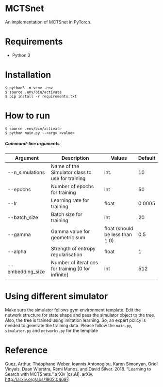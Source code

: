 # MCTSnet
An implementation of MCTSnet in PyTorch.

# Requirements
* Python 3

# Installation
```shell
$ python3 -m venv .env
$ source .env/bin/activate
$ pip install -r requirements.txt
```

# How to run
```shell
$ source .env/bin/activate
$ python main.py --<arg> <value>
```

##### Command-line arguments

| Argument         | Description                                                   | Values                          | Default         |
|------------------|---------------------------------------------------------------|---------------------------------|-----------------|
| --n_simulations  | Name of the Simulator class to use for training               | int.                            | 10              |
| --epochs         | Number of epochs for training                                 | int                             | 50              |
| --lr             | Learning rate for training                                    | float                           | 0.0005          |
| --batch_size     | Batch size for training                                       | int                             | 20              |
| --gamma          | Gamma value for geometric sum                                 | float (should be less than 1.0) | 0.5             |
| --alpha          | Strength of entropy regularisation                            | float                           | 1               |
| --embedding_size | Number of iterations for training [0 for infinite]            | int                             | 512             |


# Using different simulator
Make sure the simulator follows gym environment template. Edit the network structure for state shape and pass the simulator object to the tree. Also, the tree is trained using imitation learning. So, an expert policy is needed to generate the training data. Please follow the `main.py`, `simulator.py` and `networks.py` for the template

# Reference
Guez, Arthur, Théophane Weber, Ioannis Antonoglou, Karen Simonyan, Oriol Vinyals, Daan Wierstra, Rémi Munos, and David Silver. 2018. “Learning to Search with MCTSnets.” arXiv [cs.AI]. arXiv. http://arxiv.org/abs/1802.04697.
